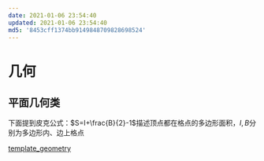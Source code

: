```yaml
---
date: 2021-01-06 23:54:40
updated: 2021-01-06 23:54:40
md5: '8453cff1374bb9149848709828698524'
---
```


# 几何

## 平面几何类

下面提到皮克公式：$S=I+\frac{B}{2}-1$描述顶点都在格点的多边形面积，$I, B$分别为多边形内、边上格点

[template_geometry](cpp/template_geometry.cpp ':include :type=code')
